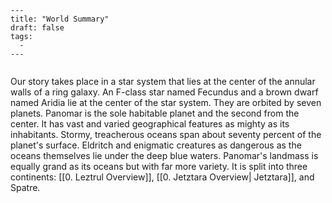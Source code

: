 ```
---
title: "World Summary"
draft: false
tags:
  - 
---
 
```

Our story takes place in a star system that lies at the center of the annular walls of a ring galaxy. An F-class star named Fecundus and a brown dwarf named Aridia lie at the center of the star system. They are orbited by seven planets. Panomar is the sole habitable planet and the second from the center. It has vast and varied geographical features as mighty as its inhabitants. Stormy, treacherous oceans span about seventy percent of the planet's surface. Eldritch and enigmatic creatures as dangerous as the oceans themselves lie under the deep blue waters. Panomar's landmass is equally grand as its oceans but with far more variety. It is split into three continents: [[0. Leztrul Overview]], [[0. Jetztara Overview| Jetztara]], and Spatre.